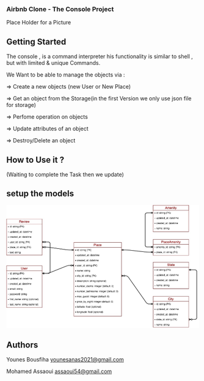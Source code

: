 ### Airbnb Clone -  The Console Project

Place Holder for a Picture

## Getting Started

The console , is a command interpreter his  functionality is similar to shell , but with limited & unique Commands.

We Want to be able to manage the objects via :



=> Create a new objects (new User or New Place)

=> Get an object from the Storage(in the first Version we only use json file for storage)

=> Perfome operation on objects

=> Update attributes of an object

=> Destroy/Delete an object


## How to Use it ?

(Waiting to complete the Task then we update)
## setup the models
![models](./img/all_models.jpg)

## Authors

Younes Bousfiha <younesanas2021@gmail.com>

Mohamed Assaoui <assaoui54@gmail.com>
